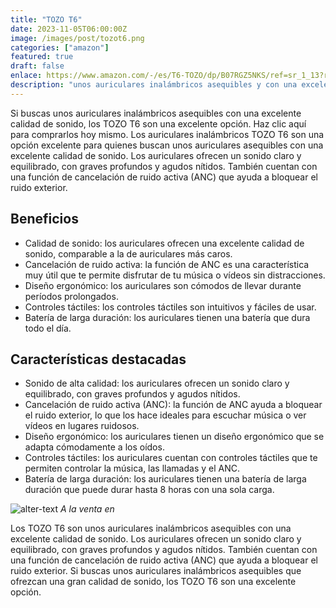 ```yaml
---
title: "TOZO T6"
date: 2023-11-05T06:00:00Z
image: /images/post/tozot6.png
categories: ["amazon"]
featured: true
draft: false
enlace: https://www.amazon.com/-/es/T6-TOZO/dp/B07RGZ5NKS/ref=sr_1_13?refinements=p_n_deal_type%3A23566064011&rnid=23566063011&s=electronics&sr=1-13&th=1
description: "unos auriculares inalámbricos asequibles y con una excelente calidad de sonido"
---
```


Si buscas unos auriculares inalámbricos asequibles con una excelente calidad de sonido, los TOZO T6 son una excelente opción. Haz clic aquí para comprarlos hoy mismo.
Los auriculares inalámbricos TOZO T6 son una opción excelente para quienes buscan unos auriculares asequibles con una excelente calidad de sonido. Los auriculares ofrecen un sonido claro y equilibrado, con graves profundos y agudos nítidos. También cuentan con una función de cancelación de ruido activa (ANC) que ayuda a bloquear el ruido exterior.

## Beneficios

- Calidad de sonido: los auriculares ofrecen una excelente calidad de sonido, comparable a la de auriculares más caros.
- Cancelación de ruido activa: la función de ANC es una característica muy útil que te permite disfrutar de tu música o vídeos sin distracciones.
- Diseño ergonómico: los auriculares son cómodos de llevar durante períodos prolongados.
- Controles táctiles: los controles táctiles son intuitivos y fáciles de usar.
- Batería de larga duración: los auriculares tienen una batería que dura todo el día.

## Características destacadas

- Sonido de alta calidad: los auriculares ofrecen un sonido claro y equilibrado, con graves profundos y agudos nítidos.
- Cancelación de ruido activa (ANC): la función de ANC ayuda a bloquear el ruido exterior, lo que los hace ideales para escuchar música o ver vídeos en lugares ruidosos.
- Diseño ergonómico: los auriculares tienen un diseño ergonómico que se adapta cómodamente a los oídos.
- Controles táctiles: los auriculares cuentan con controles táctiles que te permiten controlar la música, las llamadas y el ANC.
- Batería de larga duración: los auriculares tienen una batería de larga duración que puede durar hasta 8 horas con una sola carga.

![alter-text](/images/post/amazon.png)
*A la venta en*

Los TOZO T6 son unos auriculares inalámbricos asequibles con una excelente calidad de sonido. Los auriculares ofrecen un sonido claro y equilibrado, con graves profundos y agudos nítidos. También cuentan con una función de cancelación de ruido activa (ANC) que ayuda a bloquear el ruido exterior. Si buscas unos auriculares inalámbricos asequibles que ofrezcan una gran calidad de sonido, los TOZO T6 son una excelente opción.
